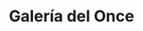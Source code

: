 ---
title: "Galería del Once"
url: /ciudad-autonoma-de-buenos-aires/galeria-del-once/
shop: Einkaufszentrum
---